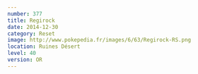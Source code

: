 ```yaml
---
number: 377
title: Regirock
date: 2014-12-30
category: Reset
image: http://www.pokepedia.fr/images/6/63/Regirock-RS.png
location: Ruines Désert
level: 40
version: OR
---
```

